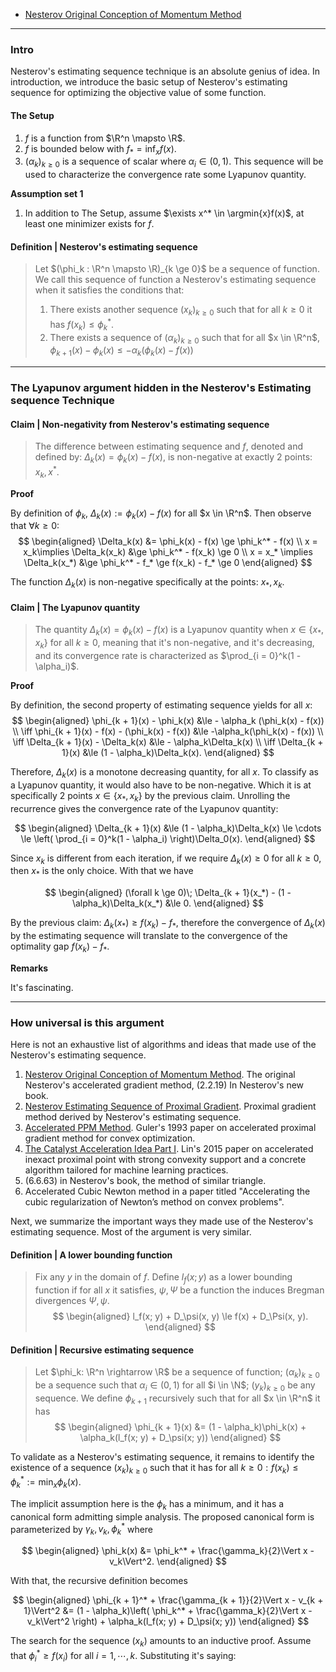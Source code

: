 - [Nesterov Original Conception of Momentum Method](Nesterov%20Original%20Conception%20of%20Momentum%20Method.md)

---
### **Intro**

Nesterov's estimating sequence technique is an absolute genius of idea. 
In introduction, we introduce the basic setup of Nesterov's estimating sequence for optimizing the objective value of some function. 


#### **The Setup**
1. $f$ is a function from $\R^n \mapsto \R$. 
2. $f$ is bounded below with $f_* = \inf_xf(x)$. 
3. $(\alpha_k)_{k \ge 0}$ is a sequence of scalar where $\alpha_i \in (0, 1)$. This sequence will be used to characterize the convergence rate some Lyapunov quantity. 

**Assumption set 1**
1. In addition to The Setup, assume $\exists x^* \in \argmin{x}f(x)$, at least one minimizer exists for $f$. 


#### **Definition | Nesterov's estimating sequence**
> Let $(\phi_k : \R^n \mapsto \R)_{k \ge 0}$ be a sequence of function. 
> We call this sequence of function a Nesterov's estimating sequence when it satisfies the conditions that: 
> 1. There exists another sequence $(x_k)_{k \ge 0}$ such that for all $k \ge 0$ it has $f(x_k) \le \phi_k^*$. 
> 2. There exists a sequence of $(\alpha_k)_{k \ge 0}$ such that for all $x \in \R^n$, $\phi_{k + 1}(x) - \phi_k(x) \le - \alpha_k(\phi_k(x) - f(x))$



---
### **The Lyapunov argument hidden in the Nesterov's Estimating sequence Technique**


#### **Claim | Non-negativity from Nesterov's estimating sequence**
> The difference between estimating sequence and $f$, denoted and defined by: $\Delta_k(x) = \phi_k(x) - f(x)$, is non-negative at exactly 2 points: $x_k, x^*$. 

**Proof**

By definition of $\phi_k$, $\Delta_k(x) := \phi_k (x) - f(x)$ for all $x \in \R^n$. 
Then observe that $\forall k \ge 0$:  
$$
\begin{aligned}
    \Delta_k(x) 
    &= \phi_k(x) - f(x) \ge \phi_k^* - f(x)
    \\
    x = x_k\implies 
    \Delta_k(x_k) 
    &\ge 
    \phi_k^* - f(x_k) \ge 0
    \\
    x = x_* \implies 
    \Delta_k(x_*)
    &\ge \phi_k^* - f_* \ge f(x_k) - f_* \ge 0
\end{aligned}
$$

The function $\Delta_k(x)$ is non-negative specifically at the points: $x_*, x_k$. 

#### **Claim | The Lyapunov quantity**
> The quantity $\Delta_k(x) = \phi_k(x) - f(x)$ is a Lyapunov quantity when $x \in \{x_*, x_k\}$ for all $k\ge 0$, meaning that it's non-negative, and it's decreasing, and its convergence rate is characterized as $\prod_{i = 0}^k(1 - \alpha_i)$. 

**Proof**

By definition, the second property of estimating sequence yields for all $x$: 
$$
\begin{aligned}
    \phi_{k + 1}(x) - \phi_k(x) 
    &\le - \alpha_k (\phi_k(x) - f(x))
    \\
    \iff 
    \phi_{k + 1}(x) - f(x) - (\phi_k(x) - f(x))
    &\le 
    -\alpha_k(\phi_k(x) - f(x))
    \\
    \iff
    \Delta_{k + 1}(x) - \Delta_k(x) &\le
    - \alpha_k\Delta_k(x)
    \\
    \iff 
    \Delta_{k + 1}(x) 
    &\le 
    (1 - \alpha_k)\Delta_k(x). 
\end{aligned}
$$

Therefore, $\Delta_k(x)$ is a monotone decreasing quantity, for all $x$. 
To classify as a Lyapunov quantity, it would also have to be non-negative. 
Which it is at specifically 2 points $x\in \{x_*, x_k\}$ by the previous claim. 
Unrolling the recurrence gives the convergence rate of the Lyapunov quantity: 

$$
\begin{aligned}
    \Delta_{k + 1}(x) &\le 
    (1 - \alpha_k)\Delta_k(x) \le \cdots \le 
    \left(
        \prod_{i = 0}^k(1 - \alpha_i)
    \right)\Delta_0(x). 
\end{aligned}
$$

Since $x_k$ is different from each iteration, if we require $\Delta_k(x) \ge 0$ for all $k\ge0$, then $x_*$ is the only choice. 
With that we have 

$$
\begin{aligned}
    (\forall k \ge 0)\; \Delta_{k + 1}(x_*) - (1 - \alpha_k)\Delta_k(x_*) &\le 0. 
\end{aligned}
$$

By the previous claim: $\Delta_k(x_*) \ge f(x_k) - f_*$, therefore the convergence of $\Delta_k(x)$ by the estimating sequence will translate to the convergence of the optimality gap $f(x_k) - f_*$. 

**Remarks**

It's fascinating. 



---
### **How universal is this argument**


Here is not an exhaustive list of algorithms and ideas that made use of the Nesterov's estimating sequence. 

1. [Nesterov Original Conception of Momentum Method](Nesterov%20Original%20Conception%20of%20Momentum%20Method.md). The original Nesterov's accelerated gradient method, (2.2.19) In Nesterov's new book. 
2. [Nesterov Estimating Sequence of Proximal Gradient](Nestrov%20Estimating%20Sequence%20of%20Proximal%20Gradient.md). Proximal gradient method derived by Nesterov's estimating sequence. 
3. [Accelerated PPM Method](Accelerated%20PPM%20Method.md). Guler's 1993 paper on accelerated proximal gradient method for convex optimization. 
4. [The Catalyst Acceleration Idea Part I](The%20Catalyst%20Acceleration%20Idea%20Part%20I.md). Lin's 2015 paper on accelerated inexact proximal point with strong convexity support and a concrete algorithm tailored for machine learning practices. 
5. (6.6.63) in Nesterov's book, the method of similar triangle. 
6. Accelerated Cubic Newton method in a paper titled "Accelerating the cubic regularization of Newton’s method on convex problems". 



Next, we summarize the important ways they made use of the Nesterov's estimating sequence. 
Most of the argument is very similar. 

#### **Definition | A lower bounding function**
> Fix any $y$ in the domain of $f$. 
> Define $l_f(x; y)$ as a lower bounding function if for all $x$ it satisfies, $\psi, \Psi$ be a function the induces Bregman divergences $\Psi, \psi$. 
> $$
> \begin{aligned}
>     l_f(x; y) + D_\psi(x, y)
>     \le f(x) + D_\Psi(x, y). 
> \end{aligned}
> $$

#### **Definition | Recursive estimating sequence**
> Let $\phi_k: \R^n \rightarrow \R$ be a sequence of function; $(\alpha_k)_{k \ge 0}$ be a sequence such that $\alpha_i \in (0, 1)$ for all $i \in \N$; $(y_k)_{k \ge 0}$ be any sequence. 
> We define $\phi_{k + 1}$ recursively such that for all $x \in \R^n$ it has 
> $$
> \begin{aligned}
>     \phi_{k + 1}(x) &= 
>     (1 - \alpha_k)\phi_k(x) + \alpha_k(l_f(x; y) + D_\psi(x; y))
> \end{aligned}
> $$


To validate as a Nesterov's estimating sequence, it remains to identify the existence of a sequence $(x_k)_{k \ge 0}$ such that it has for all $k \ge 0: f(x_k) \le \phi_k^* := \min_x \phi_k(x)$. 

The implicit assumption here is the $\phi_k$ has a minimum, and it has a canonical form admitting simple analysis. 
The proposed canonical form is parameterized by $\gamma_k, v_k, \phi_k^*$ where 

$$
\begin{aligned}
    \phi_k(x) &= \phi_k^* + \frac{\gamma_k}{2}\Vert x - v_k\Vert^2. 
\end{aligned}
$$

With that, the recursive definition becomes 

$$
\begin{aligned}
    \phi_{k + 1}^* + \frac{\gamma_{k + 1}}{2}\Vert x - v_{k + 1}\Vert^2 &= 
    (1 - \alpha_k)\left(
        \phi_k^* + \frac{\gamma_k}{2}\Vert x - v_k\Vert^2
    \right) + \alpha_k(l_f(x; y) + D_\psi(x; y))
\end{aligned}
$$

The search for the sequence $(x_k)$ amounts to an inductive proof. 
Assume that $\phi_i^* \ge f(x_i)$ for all $i = 1, \cdots, k$. 
Substituting it's saying: 


